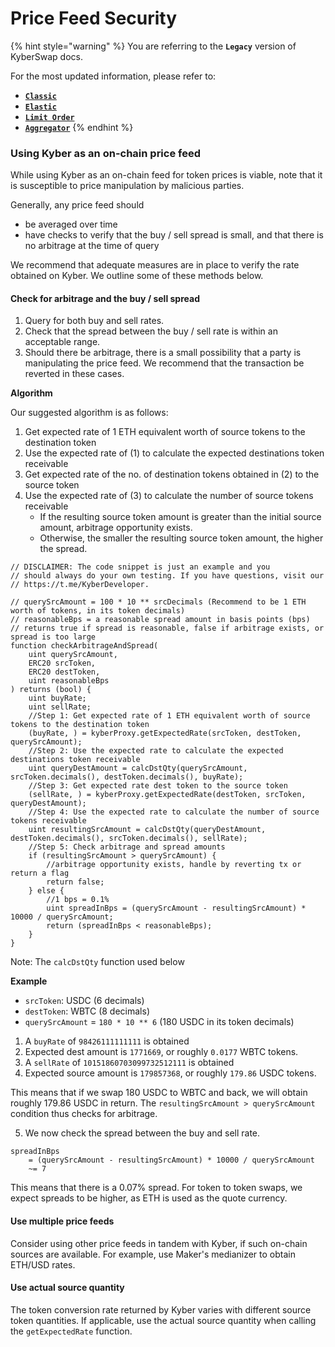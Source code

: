 # Price Feed Security

{% hint style="warning" %}
You are referring to the **`Legacy`** version of KyberSwap docs.

For the most updated information, please refer to:

* [**`Classic`**](broken-reference)
* [**`Elastic`**](../kyberswap-elastic/)
* [**`Limit Order`**](../../../kyberswap-solutions/limit-order/)
* [**`Aggregator`**](../../../kyberswap-solutions/kyberswap-aggregator/)
{% endhint %}

### Using Kyber as an on-chain price feed[​](https://docs.kyberswap.com/Legacy/integrations/price-feed-security#using-kyber-as-an-on-chain-price-feed) <a href="#using-kyber-as-an-on-chain-price-feed" id="using-kyber-as-an-on-chain-price-feed"></a>

While using Kyber as an on-chain feed for token prices is viable, note that it is susceptible to price manipulation by malicious parties.

Generally, any price feed should

* be averaged over time
* have checks to verify that the buy / sell spread is small, and that there is no arbitrage at the time of query

We recommend that adequate measures are in place to verify the rate obtained on Kyber. We outline some of these methods below.

#### Check for arbitrage and the buy / sell spread[​](https://docs.kyberswap.com/Legacy/integrations/price-feed-security#check-for-arbitrage-and-the-buy--sell-spread) <a href="#check-for-arbitrage-and-the-buy--sell-spread" id="check-for-arbitrage-and-the-buy--sell-spread"></a>

1. Query for both buy and sell rates.
2. Check that the spread between the buy / sell rate is within an acceptable range.
3. Should there be arbitrage, there is a small possibility that a party is manipulating the price feed. We recommend that the transaction be reverted in these cases.

**Algorithm**[**​**](https://docs.kyberswap.com/Legacy/integrations/price-feed-security#algorithm)

Our suggested algorithm is as follows:

1. Get expected rate of 1 ETH equivalent worth of source tokens to the destination token
2. Use the expected rate of (1) to calculate the expected destinations token receivable
3. Get expected rate of the no. of destination tokens obtained in (2) to the source token
4. Use the expected rate of (3) to calculate the number of source tokens receivable
   * If the resulting source token amount is greater than the initial source amount, arbitrage opportunity exists.
   * Otherwise, the smaller the resulting source token amount, the higher the spread.

```solidity
// DISCLAIMER: The code snippet is just an example and you
// should always do your own testing. If you have questions, visit our
// https://t.me/KyberDeveloper.

// querySrcAmount = 100 * 10 ** srcDecimals (Recommend to be 1 ETH worth of tokens, in its token decimals)
// reasonableBps = a reasonable spread amount in basis points (bps)
// returns true if spread is reasonable, false if arbitrage exists, or spread is too large
function checkArbitrageAndSpread(
    uint querySrcAmount,
    ERC20 srcToken,
    ERC20 destToken,
    uint reasonableBps
) returns (bool) {
    uint buyRate;
    uint sellRate;
    //Step 1: Get expected rate of 1 ETH equivalent worth of source tokens to the destination token
    (buyRate, ) = kyberProxy.getExpectedRate(srcToken, destToken, querySrcAmount);
    //Step 2: Use the expected rate to calculate the expected destinations token receivable
    uint queryDestAmount = calcDstQty(querySrcAmount, srcToken.decimals(), destToken.decimals(), buyRate);
    //Step 3: Get expected rate dest token to the source token
    (sellRate, ) = kyberProxy.getExpectedRate(destToken, srcToken, queryDestAmount);
    //Step 4: Use the expected rate to calculate the number of source tokens receivable
    uint resultingSrcAmount = calcDstQty(queryDestAmount, destToken.decimals(), srcToken.decimals(), sellRate);
    //Step 5: Check arbitrage and spread amounts
    if (resultingSrcAmount > querySrcAmount) {
        //arbitrage opportunity exists, handle by reverting tx or return a flag
        return false;
    } else {
        //1 bps = 0.1%
        uint spreadInBps = (querySrcAmount - resultingSrcAmount) * 10000 / querySrcAmount;
        return (spreadInBps < reasonableBps);
    }
}
```

Note: The `calcDstQty` function used below

**Example**[**​**](https://docs.kyberswap.com/Legacy/integrations/price-feed-security#example)

* `srcToken`: USDC (6 decimals)
* `destToken`: WBTC (8 decimals)
* `querySrcAmount` = `180 * 10 ** 6` (180 USDC in its token decimals)

1. A `buyRate` of `98426111111111` is obtained
2. Expected dest amount is `1771669`, or roughly `0.0177` WBTC tokens.
3. A `sellRate` of `10151860703099732512111` is obtained
4. Expected source amount is `179857368`, or roughly `179.86` USDC tokens.

This means that if we swap 180 USDC to WBTC and back, we will obtain roughly 179.86 USDC in return. The `resultingSrcAmount > querySrcAmount` condition thus checks for arbitrage.

5. We now check the spread between the buy and sell rate.

```
spreadInBps
    = (querySrcAmount - resultingSrcAmount) * 10000 / querySrcAmount
    ~= 7
```

This means that there is a 0.07% spread. For token to token swaps, we expect spreads to be higher, as ETH is used as the quote currency.

#### Use multiple price feeds[​](https://docs.kyberswap.com/Legacy/integrations/price-feed-security#use-multiple-price-feeds) <a href="#use-multiple-price-feeds" id="use-multiple-price-feeds"></a>

Consider using other price feeds in tandem with Kyber, if such on-chain sources are available. For example, use Maker's medianizer to obtain ETH/USD rates.

#### Use actual source quantity[​](https://docs.kyberswap.com/Legacy/integrations/price-feed-security#use-actual-source-quantity) <a href="#use-actual-source-quantity" id="use-actual-source-quantity"></a>

The token conversion rate returned by Kyber varies with different source token quantities. If applicable, use the actual source quantity when calling the `getExpectedRate` function.
